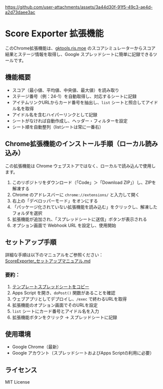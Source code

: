 https://github.com/user-attachments/assets/3a44d30f-91f5-49c3-ae4d-a2d73daee3ac


# Score Exporter 拡張機能

このChrome拡張機能は、[gktools.ris.moe](https://gktools.ris.moe) のスコアシミュレーターからスコア結果とステージ情報を取得し、Google スプレッドシートに簡単に記録できるツールです。

## 機能概要

- スコア（最小値、平均値、中央値、最大値）を読み取り
- ステージ番号（例：24-1）を自動取得し、対応するシートに記録
- アイテムリンクURLからカード番号を抽出し、`list` シートと照合してアイドル名を取得
- アイドル名を含むハイパーリンクとして記録
- シートがなければ自動作成し、ヘッダー・フィルターを設定
- シート順を自動整列（listシートは常に一番右）

## Chrome拡張機能のインストール手順（ローカル読み込み）

この拡張機能は Chrome ウェブストアではなく、ローカルで読み込んで使用します。

1. このリポジトリをダウンロード（「Code」＞「Download ZIP」）し、ZIPを解凍する
2. Chrome のアドレスバーに `chrome://extensions/` と入力して開く
3. 右上の「デベロッパーモード」をオンにする
4. 「パッケージ化されていない拡張機能を読み込む」をクリックし、解凍したフォルダを選択
5. 拡張機能が追加され、「スプレッドシートに送信」ボタンが表示される
6. オプション画面で Webhook URL を設定し、使用開始

## セットアップ手順

詳細な手順は以下のマニュアルをご参照ください：  
[ScoreExporter_セットアップマニュアル.md](./ScoreExporter_セットアップマニュアル.md)

### 要約：

1. [テンプレートスプレッドシートをコピー](https://docs.google.com/spreadsheets/d/1CGYGaRDrwSilKyTSfuyIyMcH_3A9F2bcEmjiFDMNsm0/edit?usp=sharing)
2. Apps Script を開き、`doPost()` 関数があることを確認
3. ウェブアプリとしてデプロイし、`/exec` で終わるURLを取得
4. 拡張機能のオプション画面でそのURLを設定
5. `list` シートにカード番号とアイドル名を入力
6. 拡張機能ボタンをクリック → スプレッドシートに記録

## 使用環境

- Google Chrome（最新）
- Google アカウント（スプレッドシートおよびApps Scriptの利用に必要）

## ライセンス

MIT License
